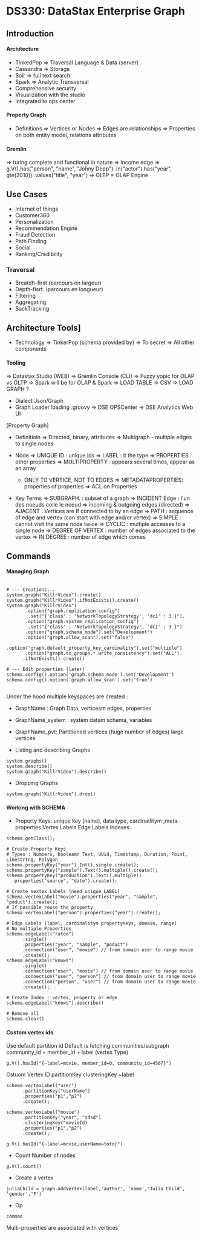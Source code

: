 #  DS330: DataStax Enterprise Graph

## Introduction

#### Architecture
- TinkedPop => Traversal Language & Data (server)
- Cassandra => Storage
- Solr 		=> full text search
- Spark 	=> Analytic Transversal
- Comprehensive security
- Visualization with the studio
- Integrated to ops center

#### Property Graph
- Definitions
 => Vertices or Nodes
 => Edges are relationships
 => Properties on both entity model, relations attributes

#### Gremlin
 => turing complete and functional in nature
 => income edge
 => g.V().has("person", "name", "Johny Depp")
 		 .in("actor").has("year", gte(2010)).
 		 values("title", "year")
 => OLTP = OLAP Engine

## Use Cases
 - Internet of things
 - Customer360
 - Personalization
 - Recommendation Engine
 - Fraud Detection
 - Path Finding
 - Social
 - Ranking/Credibility

### Traversal
  - Breatdh-first (parcours en largeur)
  - Depth-fisrt.  (parcours en longueur)
  - Filtering
  - Aggregating
  - BackTracking

## Architecture Tools]

- Technology
 => TinkerPop (schema provided by)
 => To secret
 => All other components

#### Tooling
 => Datastax Studio (WEB)
 => Gremlin Console (CLI)
 => Fuzzy yopic for OLAP vs OLTP
 => Spark will be for OLAP & Spark
 => LOAD TABLE => CSV
 => LOAD GRAPH ? 
  - Dialect Json/Graph
  - Graph Loader loading .groovy
 => DSE OPSCenter
 => DSE Analytics Web UI

[Property Graph]

- Definitioin
 => Directed, binary, attributes
 => Multigraph - multiple edges to single nodes

- Node
 => UNIQUE ID     : unique ids
 => LABEL         : it the type
 => PROPERTIES    : other properties
 => MULTIPROPERTY : appears several times, appear as an array
    * ONLY TO VERTICE, NOT TO EDGES
 => METADATAPROPERTIES: properties of properties
 => ACL on Properties

- Key Terms
 => SUBGRAPH. : subset of a graph
 => INCIDENT Edge : l'un des noeuds colle le noeud
 => incoming & outgoing edges (directed)
 => AJACENT : Vertices are If connected to by an edge
 => PATH : sequence of edge and vertex (can start with edge and/or vertex)
 => SIMPLE : cannot visit the same node twice
 => CYCLIC : multiple accesses to a single node
 => DEGREE OF VERTEX : number of edges associated to the vertex
 => IN DEGREE : number of edge which comes

## Commands

#### Managing Graph

```cql

# --- Creations...
system.graph("KillrVideo").create()
system.graph("KillrVideo").ifNotExists().create()
system.graph("KillrVideo")
       .option("graph.replication_config")
        .set("{'class' : 'NetworkTopologyStrategy', 'dc1' : 3 }").
       .option("graph.system_replication_config")
        .set("{'class' : 'NetworkTopologyStrategy', 'dc1' : 3 }")
       .option("graph.schema_mode").set("Development")
       .option("graph.allow_scan").set("false")
       .option("graph.default_property_key_cardinality").set("multiple")
       .option("graph.tx_groups.*.write_consistency").set("ALL").
      .ifNotExists().create()

# --- Edit properties (later)
schema.config().option('graph.schema_mode').set('Development')
schema.config().option('graph.allow_scan').set('true')


```

Under the hood multiple keyspaces are created : 
- GraphName : Graph Data, verticesm edges, properties
- GraphName_system : system datam schema, variables
- GraphName_pvt: Partitioned vertices (huge number of edges) large vertices

- Listing and describing Graphs

```cql
system.graphs()
system.describe()
system.graph("KillrVideo").describe()
```

- Dropping Graphs

```cql
system.graph("KillrVideo").drop()
```

#### Working with SCHEMA

- Property Keys: unique key (name), data type, cardinatlitym ,meta-properties
Vertex Labels
Edge Labels
Indexes

```cql
schema.getClass();

# Create Property Keys
# Types : Numbers, booleamn Text, UUid, Timestamp, Duration, Point, Linestring, Polygon
schema.propertyKey("year").Int().single.create();
schema.propertyKey("sample").Text().multiple().create();
schema.propertyKey("production").Text().multiple().
   properties("source", "date").create();
   
# Create Vextex Labels (need unique LABEL)
schema.vertexLabel("movie").properties("year", "sample", "poduct").create();
# If possible reuse the property
schema.vertexLabel("person").properties("year").create();

# Edge Labels (label, cardinalitym propertyKeys, domain, range)
# No multiple Properties
schema.edgeLabel("rated")
      .single()
      .properties("year", "sample", "poduct")
      .connection("user", "movie") // from domain user to range movie
      .create();
schema.edgeLabel("knows")
      .single()
      .connection("user", "movie") // from domain user to range movie
      .connection("user", "person") // from domain user to range movie
      .connection("person", "user") // from domain user to range movie
      .create();
      
# Create Index : vertex, property or edge
schema.edgeLabel("knows").describe()

# Remove all 
schema.clear()

```
#### Custom vertex ids

Use default partition id
Default is fetching communities/subgraph
community_id +  member_id + label (vertex Type)
```cql
g.V().hasId("{~label=movie, member_id=0, communitu_id=4567}")
```
Cstuom Vertex ID
partitionKey
clusteringKey
~label
```cql
schema.vertexLabel("user")
      .partitionKey("userName")
      .properties("p1","p2")
      .create();
      
schema.vertexLabel("movie")
      .partitionKey("year", "sdsd")
      .clusteringKey("movieId)
      .properties("p1","p2")
      .create();
      
g.V().hasId("{~label=movie,userName=toto}")
```

- Count Number of nodes

```cql
g.V().count()
```

- Create a vertex

```cql
juliaChild = graph.addVertex(label,'author', 'name','Julia Child', 'gender','F')
```

- Op

```cql
commad
```

 Multi-properties are associated with vertices
  
